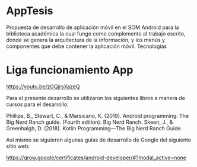 # AppTesis
Propuesta de desarrollo de aplicación móvil en el SOM Android para la biblioteca académica la cual funge como complemento al trabajo escrito, donde se genera la arquitectura de la información, y los menús y componentes que debe contener la aplicación móvil. Tecnologías

# Liga funcionamiento App

https://youtu.be/zGQjrsXazeQ

Para el presente desarrollo se utilizaron los siguientes libros a manera de cursos para el desarrollo:

Phillips, B., Stewart, C., & Marsicano, K. (2019). Android programming: The Big Nerd Ranch guide. (Fourth edition). Big Nerd Ranch.
Skeen, J., & Greenhalgh, D. (2018). Kotlin Programming—The Big Nerd Ranch Guide.

Así mismo se siguieron algunas guías de desarrollo de Google del siguiente sitio web:

https://grow.google/certificates/android-developer/#?modal_active=none
